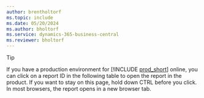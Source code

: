 ```yaml
---
author: brentholtorf
ms.topic: include
ms.date: 05/20/2024
ms.author: bholtorf
ms.service: dynamics-365-business-central
ms.reviewer: bholtorf
---
```


> [!TIP]
>
> If you have a production environment for [!INCLUDE [prod_short](prod_short.md)] online, you can click on a report ID in the following table to open the report in the product. If you want to stay on this page, hold down CTRL before you click. In most browsers, the report opens in a new browser tab.